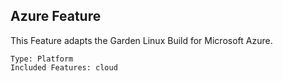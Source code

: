 ## Azure Feature

<website-feature> This Feature adapts the Garden Linux Build for Microsoft Azure. </website-feature>

	Type: Platform
	Included Features: cloud

#
